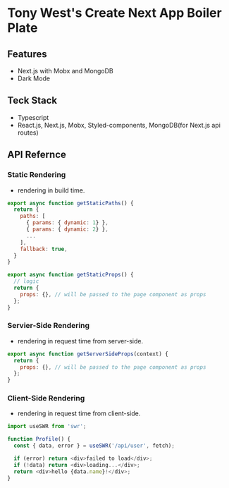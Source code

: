 # Tony West's Create Next App Boiler Plate

## Features

- Next.js with Mobx and MongoDB
- Dark Mode

## Teck Stack

- Typescript
- React.js, Next.js, Mobx, Styled-components, MongoDB(for Next.js api routes)

## API Refernce

### Static Rendering

- rendering in build time.

```javascript
export async function getStaticPaths() {
  return {
    paths: [
      { params: { dynamic: 1} },
      { params: { dynamic: 2} },
      ...
    ],
    fallback: true,
  }
}
```

```javascript
export async function getStaticProps() {
  // logic
  return {
    props: {}, // will be passed to the page component as props
  };
}
```

### Servier-Side Rendering

- rendering in request time from server-side.

```javascript
export async function getServerSideProps(context) {
  return {
    props: {}, // will be passed to the page component as props
  };
}
```

### Client-Side Rendering

- rendering in request time from client-side.

```javascript
import useSWR from 'swr';

function Profile() {
  const { data, error } = useSWR('/api/user', fetch);

  if (error) return <div>failed to load</div>;
  if (!data) return <div>loading...</div>;
  return <div>hello {data.name}!</div>;
}
```
